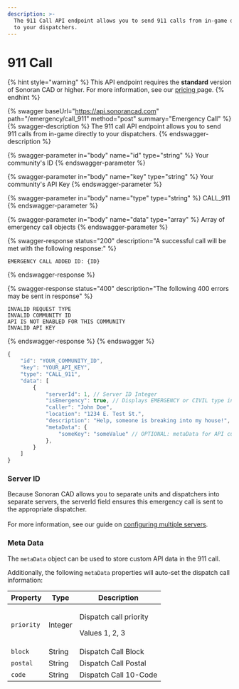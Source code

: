 ```yaml
---
description: >-
  The 911 Call API endpoint allows you to send 911 calls from in-game directly
  to your dispatchers.
---
```


# 911 Call

{% hint style="warning" %}
This API endpoint requires the **standard** version of Sonoran CAD or higher. For more information, see our [pricing ](../../../../pricing/faq/)page.
{% endhint %}

{% swagger baseUrl="https://api.sonorancad.com" path="/emergency/call_911" method="post" summary="Emergency Call" %}
{% swagger-description %}
The 911 call API endpoint allows you to send 911 calls from in-game directly to your dispatchers.
{% endswagger-description %}

{% swagger-parameter in="body" name="id" type="string" %}
Your community's ID
{% endswagger-parameter %}

{% swagger-parameter in="body" name="key" type="string" %}
Your community's API Key
{% endswagger-parameter %}

{% swagger-parameter in="body" name="type" type="string" %}
CALL_911
{% endswagger-parameter %}

{% swagger-parameter in="body" name="data" type="array" %}
Array of emergency call objects
{% endswagger-parameter %}

{% swagger-response status="200" description="A successful call will be met with the following response:" %}
```
EMERGENCY CALL ADDED ID: {ID}
```
{% endswagger-response %}

{% swagger-response status="400" description="The following 400 errors may be sent in response" %}
```
INVALID REQUEST TYPE
INVALID COMMUNITY ID
API IS NOT ENABLED FOR THIS COMMUNITY
INVALID API KEY
```
{% endswagger-response %}
{% endswagger %}

```javascript
{
    "id": "YOUR_COMMUNITY_ID",
    "key": "YOUR_API_KEY",
    "type": "CALL_911",
    "data": [
        {
            "serverId": 1, // Server ID Integer
            "isEmergency": true, // Displays EMERGENCY or CIVIL type in the CAD
            "caller": "John Doe",
            "location": "1234 E. Test St.",
            "description": "Help, someone is breaking into my house!",
            "metaData": {
                "someKey": "someValue" // OPTIONAL: metaData for API custom storage
            },
        }
    ]
}
```

### Server ID

Because Sonoran CAD allows you to separate units and dispatchers into separate servers, the serverId field ensures this emergency call is sent to the appropriate dispatcher.\
\
For more information, see our guide on [configuring multiple servers](../../../../tutorials/customization/configuring-multiple-servers.md).

### Meta Data

The `metaData` object can be used to store custom API data in the 911 call.

Additionally, the following `metaData` properties will auto-set the dispatch call information:

| Property   | Type    | Description                                        |
| ---------- | ------- | -------------------------------------------------- |
| `priority` | Integer | <p>Dispatch call priority</p><p>Values 1, 2, 3</p> |
| `block`    | String  | Dispatch Call Block                                |
| `postal`   | String  | Dispatch Call Postal                               |
| `code`     | String  | Dispatch Call 10-Code                              |
